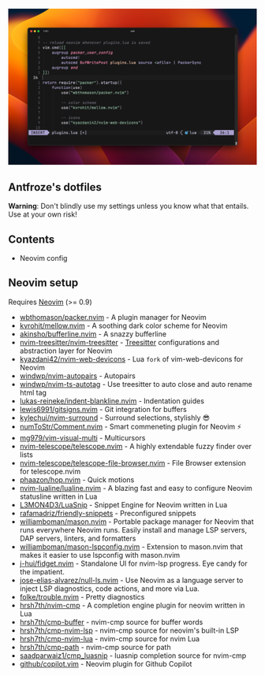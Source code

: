 ![image](https://raw.githubusercontent.com/Antfroze/dotfiles/main/assets/showcase.png)

## Antfroze's dotfiles

**Warning**: Don't blindly use my settings unless you know what that entails. Use at your own risk!

## Contents

-   Neovim config

## Neovim setup

Requires [Neovim](https://neovim.io/) (>= 0.9)

-   [wbthomason/packer.nvim](https://github.com/wbthomason/packer.nvim) - A plugin manager for Neovim
-   [kvrohit/mellow.nvim](https://github.com/kvrohit/mellow.nvim) - A soothing dark color scheme for Neovim
-   [akinsho/bufferline.nvim](https://github.com/bufferline.nvim) - A snazzy bufferline
-   [nvim-treesitter/nvim-treesitter](https://github.com/nvim-treesitter/nvim-treesitter) - [Treesitter](https://github.com/tree-sitter/tree-sitter) configurations and abstraction layer for Neovim
-   [kyazdani42/nvim-web-devicons](https://github.com/kyazdani42/nvim-web-devicons) - Lua `fork` of vim-web-devicons for Neovim
-   [windwp/nvim-autopairs](https://github.com/windwp/nvim-autopairs) - Autopairs
-   [windwp/nvim-ts-autotag](https://github.com/windwp/nvim-ts-autotag) - Use treesitter to auto close and auto rename html tag
-   [lukas-reineke/indent-blankline.nvim](https://github.com/lukas-reineke/indent-blankline.nvim) - Indentation guides
-   [lewis6991/gitsigns.nvim](https://github.com/lewis6991/gitsigns.nvim) - Git integration for buffers
-   [kylechui/nvim-surround](https://github.com/kylechui/nvim-surround) - Surround selections, stylishly 😎
-   [numToStr/Comment.nvim](https://github.com/numToStr/Comment.nvim) - Smart commeneting plugin for Neovim ⚡
-   [mg979/vim-visual-multi](https://github.com/mg979/vim-visual-multi) - Multicursors
-   [nvim-telescope/telescope.nvim](https://github.com/nvim-telescope/telescope.nvim) - A highly extendable fuzzy finder over lists
-   [nvim-telescope/telescope-file-browser.nvim](https://github.com/nvim-telescope/telescope-file-browser.nvim) - File Browser extension for telescope.nvim
-   [phaazon/hop.nvim](https://github.com/phaazon/hop.nvim) - Quick motions
-   [nvim-lualine/lualine.nvim](https://github.com/nvim-lualine/lualine.nvim) - A blazing fast and easy to configure Neovim statusline written in Lua
-   [L3MON4D3/LuaSnip](https://github.com/L3MON4D3/LuaSnip) - Snippet Engine for Neovim written in Lua
-   [rafamadriz/friendly-snippets](https://github.com/rafamadriz/friendly-snippets) - Preconfigured snippets
-   [williamboman/mason.nvim](https://github.com/williamboman/mason.nvim) - Portable package manager for Neovim that runs everywhere Neovim runs. Easily install and manage LSP servers, DAP servers, linters, and formatters
-   [williamboman/mason-lspconfig.nvim](https://github.com/williamboman/mason-lspconfig.nvim) - Extension to mason.nvim that makes it easier to use lspconfig with mason.nvim
-   [j-hui/fidget.nvim](https://github.com/j-hui/fidget.nvim) - Standalone UI for nvim-lsp progress. Eye candy for the impatient.
-   [jose-elias-alvarez/null-ls.nvim](https://github.com/jose-elias-alvarez/null-ls.nvim) - Use Neovim as a language server to inject LSP diagnostics, code actions, and more via Lua.
-   [folke/trouble.nvim](https://github.com/folke/trouble.nvim) - Pretty diagnostics
-   [hrsh7th/nvim-cmp](https://github.com/hrsh7th/nvim-cmp) - A completion engine plugin for neovim written in Lua
-   [hrsh7th/cmp-buffer](https://github.com/hrsh7th/cmp-buffer) - nvim-cmp source for buffer words
-   [hrsh7th/cmp-nvim-lsp](https://github.com/hrsh7th/cmp-nvim-lsp) - nvim-cmp source for neovim's built-in LSP
-   [hrsh7th/cmp-nvim-lua](https://github.com/hrsh7th/cmp-nvim-lua) - nvim-cmp source for nvim Lua
-   [hrsh7th/cmp-path](https://github.com/hrsh7th/cmp-path) - nvim-cmp source for path
-   [saadparwaiz1/cmp_luasnip](https://github.com/saadparwaiz1/cmp_luasnip) - luasnip completion source for nvim-cmp
-   [github/copilot.vim](https://github.com/github/copilot.vim) - Neovim plugin for Github Copilot
